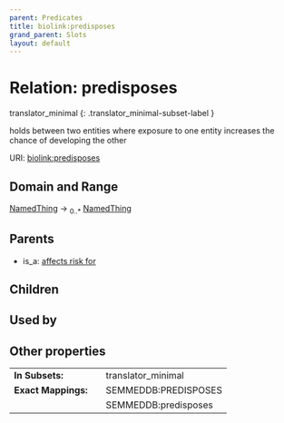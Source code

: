 ```yaml
---
parent: Predicates
title: biolink:predisposes
grand_parent: Slots
layout: default
---
```


# Relation: predisposes

translator_minimal
{: .translator_minimal-subset-label }


holds between two entities where exposure to one entity increases the chance of developing the other

URI: [biolink:predisposes](https://w3id.org/biolink/vocab/predisposes)

## Domain and Range

[NamedThing](NamedThing.md) ->  <sub>0..\*</sub> [NamedThing](NamedThing.md)

## Parents

 *  is_a: [affects risk for](affects_risk_for.md)

## Children


## Used by


## Other properties

|  |  |  |
| --- | --- | --- |
| **In Subsets:** | | translator_minimal |
| **Exact Mappings:** | | SEMMEDDB:PREDISPOSES |
|  | | SEMMEDDB:predisposes |

